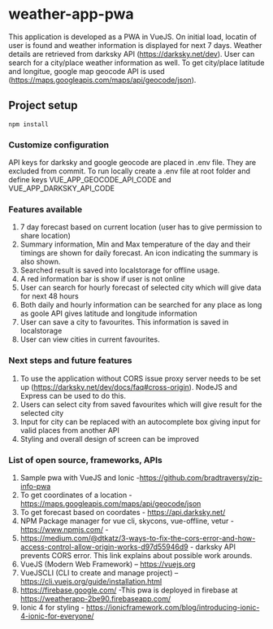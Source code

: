 # weather-app-pwa
This application is developed as a PWA in VueJS. On initial load, locatin of user is found and weather information is displayed for next 7 days. Weather details are retrieved from darksky API (https://darksky.net/dev). User can search for a city/place weather information as well. To get city/place latitude and longitue, google map geocode API is used (https://maps.googleapis.com/maps/api/geocode/json).  

## Project setup
```
npm install
``` 
### Customize configuration
API keys for darksky and google geocode are placed in .env file. They are excluded from commit. To run locally create a .env file at root folder and define keys VUE_APP_GEOCODE_API_CODE and VUE_APP_DARKSKY_API_CODE

### Features available
1. 7 day forecast based on current location (user has to give permission to share location)
2. Summary information, Min and Max temperature of the day and their timings are shown for daily forecast. An icon indicating the summary is also shown.
3. Searched result is saved into localstorage for offline usage.
4. A red information bar is show if user is not online
5. User can search for hourly forecast of selected city which will give data for next 48 hours
6. Both daily and hourly information can be searched for any place as long as goole API gives latitude and longitude information
7. User can save a city to favourites. This information is saved in localstorage
8. User can view cities in current favourites.

### Next steps and future features
1. To use the application without CORS issue proxy server needs to be set up (https://darksky.net/dev/docs/faq#cross-origin). 
   NodeJS and Express can be used to do this.
2. Users can select city from saved favourites which will give result for the selected city
3. Input for city can be replaced with an autocomplete box giving input for valid places from another API
4. Styling and overall design of screen can be improved

### List of open source, frameworks, APIs
1. Sample pwa with VueJS and Ionic -https://github.com/bradtraversy/zip-info-pwa 
2. To get coordinates of a location - https://maps.googleapis.com/maps/api/geocode/json 
3. To get forecast based on coordates - https://api.darksky.net/
4. NPM Package manager for vue cli, skycons, vue-offline, vetur - https://www.npmjs.com/ - 
5. https://medium.com/@dtkatz/3-ways-to-fix-the-cors-error-and-how-access-control-allow-origin-works-d97d55946d9 - darksky API prevents      CORS error. This link explains about possible work arounds.
6. VueJS (Modern Web Framework) – https://vuejs.org 
7. VueJSCLI (CLI to create and manage project) – https://cli.vuejs.org/guide/installation.html
8. https://firebase.google.com/ -This pwa is deployed in firebase at https://weatherapp-2be90.firebaseapp.com/
9. Ionic 4 for styling - https://ionicframework.com/blog/introducing-ionic-4-ionic-for-everyone/




